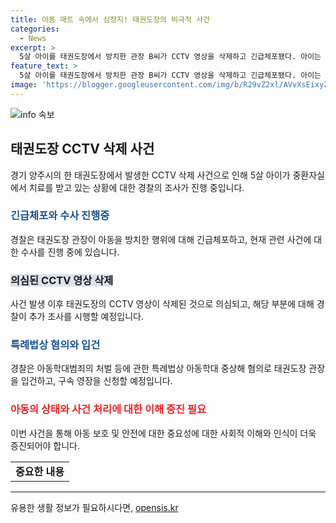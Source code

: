 ```yaml
---
title: 아동 매트 속에서 심정지! 태권도장의 비극적 사건
categories:
  - News
excerpt: >
  5살 아이를 태권도장에서 방치한 관장 B씨가 CCTV 영상을 삭제하고 긴급체포됐다. 아이는 숨을 쉬지 않아 의식을 회복하지 못하고 중환자실에서 치료 중이며, 태권도장은 유치부 전용반을 운영 중. B씨는 장난이라는 진술을 하였지만, 경찰은 아동학대 중상해 혐의로 입건하고 구속 영장을 신청할 예정이다. (단어 수: 70)
feature_text: >
  5살 아이를 태권도장에서 방치한 관장 B씨가 CCTV 영상을 삭제하고 긴급체포됐다. 아이는 숨을 쉬지 않아 의식을 회복하지 못하고 중환자실에서 치료 중이며, 태권도장은 유치부 전용반을 운영 중. B씨는 장난이라는 진술을 하였지만, 경찰은 아동학대 중상해 혐의로 입건하고 구속 영장을 신청할 예정이다. (단어 수: 70)
image: 'https://blogger.googleusercontent.com/img/b/R29vZ2xl/AVvXsEixyZcFfHzMRdzZMjFBmAUKJYCLCGyLL1o632UiGVXcaFdKo_bkvkuCioo0uUKlGfBVcT3P84aROyZIXSBEx3Aw5nCQ3pTgDom1WDC4m8eifvWiAmWEEVb4x6G_l8C0QH225ldMjyaFvpxGEBGNO37VmDTDMHGhJPq73UglMfDca1-0aw/s1600/blogspot.png'
---
```


<p><img src="https://blogger.googleusercontent.com/img/b/R29vZ2xl/AVvXsEixyZcFfHzMRdzZMjFBmAUKJYCLCGyLL1o632UiGVXcaFdKo_bkvkuCioo0uUKlGfBVcT3P84aROyZIXSBEx3Aw5nCQ3pTgDom1WDC4m8eifvWiAmWEEVb4x6G_l8C0QH225ldMjyaFvpxGEBGNO37VmDTDMHGhJPq73UglMfDca1-0aw/s1600/blogspot.png" alt="info 속보" /></p>

<h2 data-ke-size="size26">태권도장 CCTV 삭제 사건</h2>

<p data-ke-size="size16">경기 양주시의 한 태권도장에서 발생한 CCTV 삭제 사건으로 인해 5살 아이가 중환자실에서 치료를 받고 있는 상황에 대한 경찰의 조사가 진행 중입니다.</p>

<h3><b><span style="color: #1a5490;">긴급체포와 수사 진행중</span></b></h3>

<p data-ke-size="size16">경찰은 태권도장 관장이 아동을 방치한 행위에 대해 긴급체포하고, 현재 관련 사건에 대한 수사를 진행 중에 있습니다.</p>

<h3><span style="background-color: #21538527;"><b>의심된 CCTV 영상 삭제</b></span></h3>

<p data-ke-size="size16">사건 발생 이후 태권도장의 CCTV 영상이 삭제된 것으로 의심되고, 해당 부분에 대해 경찰이 추가 조사를 시행할 예정입니다.</p>

<h3><b><span style="color: #1a5490;">특례법상 혐의와 입건</span></b></h3>

<p data-ke-size="size16">경찰은 아동학대범죄의 처벌 등에 관한 특례법상 아동학대 중상해 혐의로 태권도장 관장을 입건하고, 구속 영장을 신청할 예정입니다.</p>

<h3><b><span style="color: #ee2323;">아동의 상태와 사건 처리에 대한 이해 증진 필요</span></b></h3>

<p data-ke-size="size16">이번 사건을 통해 아동 보호 및 안전에 대한 중요성에 대한 사회적 이해와 인식이 더욱 증진되어야 합니다.</p>

<table>
    <tbody>
        <tr>
            <td style="text-align: center; height: 17px;"><b>중요한 내용</b></td>
        </tr>
    </tbody>
</table>

<p><hr></p>
유용한 생활 정보가 필요하시다면, <a href="https://opensis.kr" rel="dofollow">opensis.kr</a>


